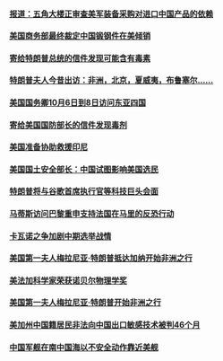 #### [报道：五角大楼正审查美军装备采购对进口中国产品的依赖](../pages/zg_yre_rvq/4597527.md) 

#### [美国商务部最终裁定中国锻钢件在美倾销](../pages/zg_yre_rvq/4597494.md) 

#### [寄给特朗普总统的信件发现可能含有毒素](../pages/zg_yre_rvq/4597466.md) 

#### [特朗普夫人今昔出访：非洲，北京，夏威夷，布鲁塞尔……](../pages/zg_yre_rvq/4596974.md) 

#### [美国国务卿10月6日到8日访问东亚四国](../pages/zg_yre_rvq/4597434.md) 

#### [寄给美国国防部长的信件发现毒剂](../pages/zg_yre_rvq/4597043.md) 

#### [美国准备协助救援印尼](../pages/zg_yre_rvq/4596999.md) 

#### [美国国土安全部长：中国试图影响美国选民](../pages/zg_yre_rvq/4596867.md) 

#### [特朗普将与谷歌首席执行官等科技巨头会面](../pages/zg_yre_rvq/4596784.md) 

#### [马蒂斯访问巴黎重申支持法国在马里的反恐行动](../pages/zg_yre_rvq/4596713.md) 

#### [卡瓦诺之争加剧中期选举战情](../pages/zg_yre_rvq/4596621.md) 

#### [美国第一夫人梅拉尼亚·特朗普抵达加纳开始非洲之行](../pages/zg_yre_rvq/4596589.md) 

#### [美法加科学家荣获诺贝尔物理学奖](../pages/zg_yre_rvq/4596568.md) 

#### [美国第一夫人梅拉尼亚·特朗普开始非洲之行](../pages/zg_yre_rvq/4596099.md) 

#### [美加州中国籍居民非法向中国出口敏感技术被判46个月](../pages/zg_yre_rvq/4596066.md) 

#### [中国军舰在南中国海以不安全动作靠近美舰](../pages/zg_yre_rvq/4595977.md) 

